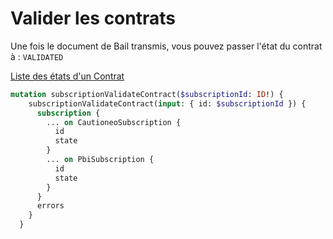 # Valider les contrats

Une fois le document de Bail transmis, vous pouvez passer l'état du contrat à : `VALIDATED`

[Liste des états d'un Contrat](https://studio.apollographql.com/public/Cautioneo-API/variant/staging/schema/reference/enums/ContractState)

```graphql
mutation subscriptionValidateContract($subscriptionId: ID!) {
    subscriptionValidateContract(input: { id: $subscriptionId }) {
      subscription {
        ... on CautioneoSubscription {
          id
          state
        }
        ... on PbiSubscription {
          id
          state
        }
      }
      errors
    }
  }
```
